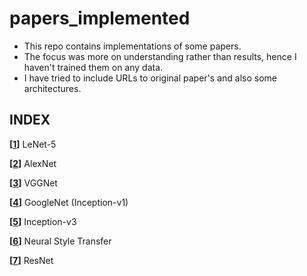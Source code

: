 # papers_implemented
- This repo contains implementations of some papers.
- The focus was more on understanding rather than results, hence I haven't trained them on any data.
- I have tried to include URLs to original paper's and also some architectures.

## INDEX

**[[1](LeNet-5)]** LeNet-5 

**[[2](AlexNet)]** AlexNet 
 
**[[3](VGGNet)]** VGGNet 

**[[4](GoogleNet)]** GoogleNet (Inception-v1) 

**[[5](Inception-v3)]** Inception-v3 

**[[6](style_transfer)]** Neural Style Transfer 

**[[7](ResNet)]** ResNet
